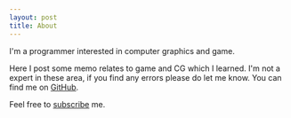 ```yaml
---
layout: post
title: About
---
```

I'm a programmer interested in computer graphics and game. 

Here I post some memo relates to game and CG which I learned. I'm not a expert in these area, if you find any errors please do let me know. You can find me on [GitHub](https://github.com/liy).

Feel free to [subscribe](/feed.xml) me.